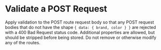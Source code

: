 # Validate a POST Request

Apply validation to the POST route request body so that any POST request bodies that do not have the shape `{ data: { brand, color } }` are rejected with a 400 Bad Request status code. Additional properties are allowed, but should be stripped before being stored. Do not remove or otherwise modify any of the routes.
